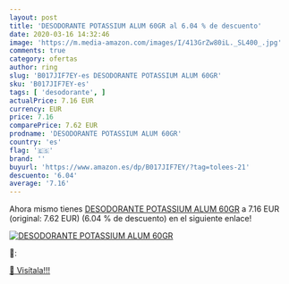 ```yaml
---
layout: post
title: 'DESODORANTE POTASSIUM ALUM 60GR al 6.04 % de descuento'
date: 2020-03-16 14:32:46
image: 'https://m.media-amazon.com/images/I/413GrZw80iL._SL400_.jpg'
comments: true
category: ofertas
author: ring
slug: 'B017JIF7EY-es DESODORANTE POTASSIUM ALUM 60GR'
sku: 'B017JIF7EY-es'
tags: [ 'desodorante', ]
actualPrice: 7.16 EUR
currency: EUR
price: 7.16
comparePrice: 7.62 EUR
prodname: 'DESODORANTE POTASSIUM ALUM 60GR'
country: 'es'
flag: '🇪🇸'
brand: ''
buyurl: 'https://www.amazon.es/dp/B017JIF7EY/?tag=tolees-21'
descuento: '6.04'
average: '7.16'
---
```


Ahora mismo tienes [DESODORANTE POTASSIUM ALUM 60GR](https://www.amazon.es/dp/B017JIF7EY/?tag=tolees-21) a 7.16 EUR (original: 7.62 EUR) (6.04 %  de descuento) en el siguiente enlace!

[![DESODORANTE POTASSIUM ALUM 60GR](https://m.media-amazon.com/images/I/413GrZw80iL._SL400_.jpg)](https://www.amazon.es/dp/B017JIF7EY/?tag=tolees-21)

🔎:


[🛒 Visítala!!!](https://www.amazon.es/dp/B017JIF7EY/?tag=tolees-21)
